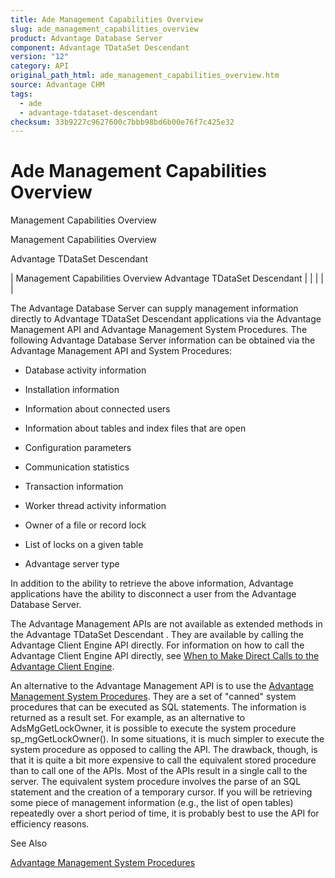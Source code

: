 ```yaml
---
title: Ade Management Capabilities Overview
slug: ade_management_capabilities_overview
product: Advantage Database Server
component: Advantage TDataSet Descendant
version: "12"
category: API
original_path_html: ade_management_capabilities_overview.htm
source: Advantage CHM
tags:
  - ade
  - advantage-tdataset-descendant
checksum: 33b9227c9627600c7bbb98bd6b00e76f7c425e32
---
```


# Ade Management Capabilities Overview

Management Capabilities Overview

Management Capabilities Overview

Advantage TDataSet Descendant

| Management Capabilities Overview  Advantage TDataSet Descendant |  |  |  |  |

The Advantage Database Server can supply management information directly to Advantage TDataSet Descendant applications via the Advantage Management API and Advantage Management System Procedures. The following Advantage Database Server information can be obtained via the Advantage Management API and System Procedures:

- Database activity information

- Installation information

- Information about connected users

- Information about tables and index files that are open

- Configuration parameters

- Communication statistics

- Transaction information

- Worker thread activity information

- Owner of a file or record lock

- List of locks on a given table

- Advantage server type

In addition to the ability to retrieve the above information, Advantage applications have the ability to disconnect a user from the Advantage Database Server.

The Advantage Management APIs are not available as extended methods in the Advantage TDataSet Descendant . They are available by calling the Advantage Client Engine API directly. For information on how to call the Advantage Client Engine API directly, see [When to Make Direct Calls to the Advantage Client Engine](ade_when_to_make_direct_calls_to_the_advantage_client_engine.md).

An alternative to the Advantage Management API is to use the [Advantage Management System Procedures](master_using_sql_to_access_management_information.md). They are a set of "canned" system procedures that can be executed as SQL statements. The information is returned as a result set. For example, as an alternative to AdsMgGetLockOwner, it is possible to execute the system procedure sp\_mgGetLockOwner(). In some situations, it is much simpler to execute the system procedure as opposed to calling the API. The drawback, though, is that it is quite a bit more expensive to call the equivalent stored procedure than to call one of the APIs. Most of the APIs result in a single call to the server. The equivalent system procedure involves the parse of an SQL statement and the creation of a temporary cursor. If you will be retrieving some piece of management information (e.g., the list of open tables) repeatedly over a short period of time, it is probably best to use the API for efficiency reasons.

See Also

[Advantage Management System Procedures](master_using_sql_to_access_management_information.md)
